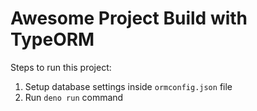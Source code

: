 # Awesome Project Build with TypeORM

Steps to run this project:

1. Setup database settings inside `ormconfig.json` file
2. Run `deno run` command
